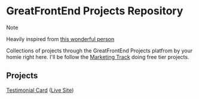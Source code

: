 # GreatFrontEnd Projects Repository

> [!NOTE]
> Heavily inspired from [this wonderful person](https://github.com/io-oseinana/GreatFrontEnd-Project/)

Collections of projects through the GreatFrontEnd Projects platfrom by your homie right here. I'll be follow the [Marketing Track](https://www.greatfrontend.com/projects/tracks/marketing) doing free tier projects.

## Projects

[Testimonial Card](https://github.com/nerometa/greatfrontend-projects/tree/main/testimonial-card) ([Live Site](https://nerometa.github.io/greatfrontend-projects/testimonial-card))